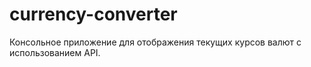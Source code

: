 # currency-converter
Консольное приложение для отображения текущих курсов валют с использованием API.
